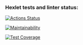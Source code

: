 ### Hexlet tests and linter status:
[![Actions Status](https://github.com/aleksPOE/python-project-49/actions/workflows/hexlet-check.yml/badge.svg)](https://github.com/aleksPOE/python-project-49/actions)

[![Maintainability](https://api.codeclimate.com/v1/badges/9b8ebb1f942dfc1c3331/maintainability)](https://codeclimate.com/github/aleksPOE/python-project-49/maintainability)

[![Test Coverage](https://api.codeclimate.com/v1/badges/9b8ebb1f942dfc1c3331/test_coverage)](https://codeclimate.com/github/aleksPOE/python-project-49/test_coverage)

<script src="https://asciinema.org/a/u5x45oKR0mYZRR6S7hzeMJ0LF.js" id="asciicast-u5x45oKR0mYZRR6S7hzeMJ0LF" async="true"></script>
